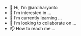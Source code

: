 - 👋 Hi, I’m @ardiharyanto
- 👀 I’m interested in ...
- 🌱 I’m currently learning ...
- 💞️ I’m looking to collaborate on ...
- 📫 How to reach me ...

<!---
ardiharyanto/ardiharyanto is a ✨ special ✨ repository because its `README.md` (this file) appears on your GitHub profile.
You can click the Preview link to take a look at your changes.
--->
